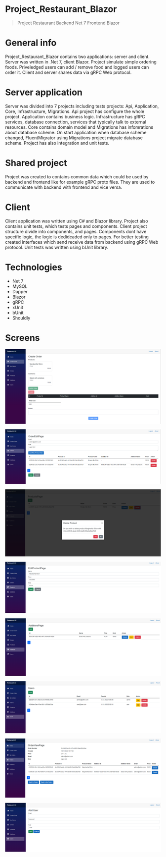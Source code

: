 # Project_Restaurant_Blazor
> Project Restaurant Backend Net 7 Frontend Blazor

# General info
Project_Restaurant_Blazor contains two applications: server and client. Server was written in .Net 7, client Blazor. Project simulate simple ordering foods. Priveledged users can add / remove food and logged users can order it. Client and server shares data via gRPC Web protocol. 

# Server application 
Server was divided into 7 projects including tests projects: Api, Application, Core, Infrastructure, Migrations. Api project has configure the whole project. Application contains business logic. Infrastructure has gRPC services, database connection, services that typically talk to external resources. Core contains domain model and Migrations has infomrations about database scheme. On start application when database scheme changed, FluentMigrator using Migrations project migrate database scheme. Project has also integration and unit tests.

# Shared project
Project was created to contains common data which could be used by backend and frontend like for example gRPC proto files. They are used to communicate with backend with frontend and vice versa.

# Client
Client application was written using C# and Blazor library. Project also contains unit tests, which tests pages and components. Client project structure divide into components, and pages. Components dont have specific logic, the logic is dedidcaded only to pages. For better testing created interfaces which send receive data from backend using gRPC Web protocol. Unit tests was written using bUnit library.

# Technologies
- Net 7
- MySQL
- Dapper
- Blazor
- gRPC
- xUnit
- bUnit
- Shouldly

# Screens

<p align="center">
  <img src="screen1.png">
</p>

<p align="center">
  <img src="screen2.png">
</p>

<p align="center">
  <img src="screen3.png">
</p>

<p align="center">
  <img src="screen4.png">
</p>

<p align="center">
  <img src="screen5.png">
</p>

<p align="center">
  <img src="screen6.png">
</p>

<p align="center">
  <img src="screen7.png">
</p>

<p align="center">
  <img src="screen8.png">
</p>